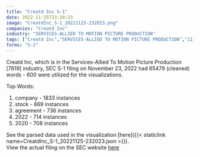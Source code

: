 ```yaml
---
title: "Creatd Inc S-1"
date: 2022-11-25T23:20:23
image: "CreatdInc_S-1_20221125-232023.png"
companies: "Creatd Inc"
industry: "SERVICES-ALLIED TO MOTION PICTURE PRODUCTION"
tags: ["Creatd Inc","SERVICES-ALLIED TO MOTION PICTURE PRODUCTION","11-23-2022","S-1"]
forms: "S-1"
---
```

Creatd Inc, which is in the Services-Allied To Motion Picture Production [7819] industry, SEC S-1 filing on November 23, 2022 had 65479 (cleaned) words - 600 were utilized for the visualizations.

Top Words:
1. company - 1833 instances
2. stock - 869 instances
3. agreement - 736 instances
4. 2022 - 714 instances
5. 2020 - 708 instances


See the parsed data used in the visualization [here]({{< staticlink name=CreatdInc_S-1_20221125-232023.json >}}).  
View the actual filing on the SEC website [here](https://www.sec.gov/Archives/edgar/data/1357671/0001213900-22-074935.txt)